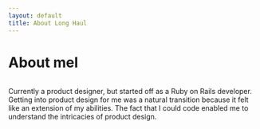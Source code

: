 ```yaml
---
layout: default
title: About Long Haul
---
```


<div class="post">
	<h1 class="pageTitle">About mel</h1>
	<img src="{{ '/assets/img/touring.jpg' | prepend: site.baseurl }}" alt="">
	<p>
		Currently a product designer, but started off as a Ruby on Rails developer. Getting into product design for me was a natural transition because it felt like an extension of my abilities. The fact that I could code enabled me to understand the intricacies of product design.
	</p>
</div>
